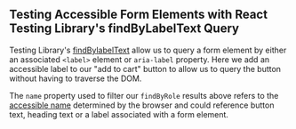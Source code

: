 ## Testing Accessible Form Elements with React Testing Library's findByLabelText Query

Testing Library's [findBylabelText](https://testing-library.com/docs/queries/bylabeltext) allow us to query a form element by either an associated `<label>` element or `aria-label` property. Here we add an accessible label to our "add to cart" button to allow us to query the button without having to traverse the DOM.

The `name` property used to filter our `findByRole` results above refers to the [accessible name](https://www.tpgi.com/what-is-an-accessible-name/) determined by the browser and could reference button text, heading text or a label associated with a form element.